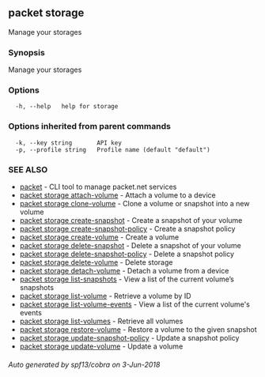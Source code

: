 ## packet storage

Manage your storages

### Synopsis

Manage your storages

### Options

```
  -h, --help   help for storage
```

### Options inherited from parent commands

```
  -k, --key string       API key
  -p, --profile string   Profile name (default "default")
```

### SEE ALSO

* [packet](packet.md)	 - CLI tool to manage packet.net services
* [packet storage attach-volume](packet_storage_attach-volume.md)	 - Attach a volume to a device
* [packet storage clone-volume](packet_storage_clone-volume.md)	 - Clone a volume or snapshot into a new volume
* [packet storage create-snapshot](packet_storage_create-snapshot.md)	 - Create a snapshot of your volume
* [packet storage create-snapshot-policy](packet_storage_create-snapshot-policy.md)	 - Create a snapshot policy
* [packet storage create-volume](packet_storage_create-volume.md)	 - Create a volume
* [packet storage delete-snapshot](packet_storage_delete-snapshot.md)	 - Delete a snapshot of your volume
* [packet storage delete-snapshot-policy](packet_storage_delete-snapshot-policy.md)	 - Delete a snapshot policy
* [packet storage delete-volume](packet_storage_delete-volume.md)	 - Delete storage
* [packet storage detach-volume](packet_storage_detach-volume.md)	 - Detach a volume from a device
* [packet storage list-snapshots](packet_storage_list-snapshots.md)	 - View a list of the current volume’s snapshots
* [packet storage list-volume](packet_storage_list-volume.md)	 - Retrieve a volume by ID
* [packet storage list-volume-events](packet_storage_list-volume-events.md)	 - View a list of the current volume's events
* [packet storage list-volumes](packet_storage_list-volumes.md)	 - Retrieve all volumes
* [packet storage restore-volume](packet_storage_restore-volume.md)	 - Restore a volume to the given snapshot
* [packet storage update-snapshot-policy](packet_storage_update-snapshot-policy.md)	 - Update a snapshot policy
* [packet storage update-volume](packet_storage_update-volume.md)	 - Update a volume

###### Auto generated by spf13/cobra on 3-Jun-2018
